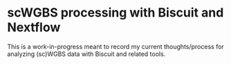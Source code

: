 # scWGBS processing with Biscuit and Nextflow

This is a work-in-progress meant to record my current thoughts/process for analyzing (sc)WGBS data with Biscuit and related tools.